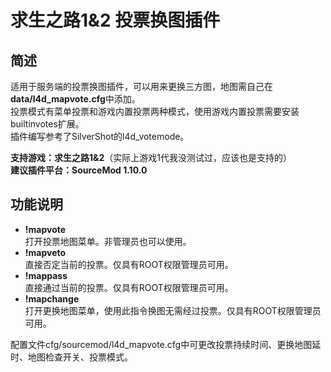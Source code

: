 # 求生之路1&2 投票换图插件

## 简述

适用于服务端的投票换图插件，可以用来更换三方图，地图需自己在**data/l4d_mapvote.cfg**中添加。  
投票模式有菜单投票和游戏内置投票两种模式，使用游戏内置投票需要安装builtinvotes扩展。  
插件编写参考了SilverShot的l4d_votemode。

**支持游戏：求生之路1&2**（实际上游戏1代我没测试过，应该也是支持的）  
**建议插件平台：SourceMod 1.10.0**

## 功能说明

- **!mapvote**  
  打开投票地图菜单。非管理员也可以使用。
- **!mapveto**  
  直接否定当前的投票。仅具有ROOT权限管理员可用。
- **!mappass**  
  直接通过当前的投票。仅具有ROOT权限管理员可用。
- **!mapchange**  
  打开更换地图菜单，使用此指令换图无需经过投票。仅具有ROOT权限管理员可用。

配置文件cfg/sourcemod/l4d_mapvote.cfg中可更改投票持续时间、更换地图延时、地图检查开关、投票模式。
